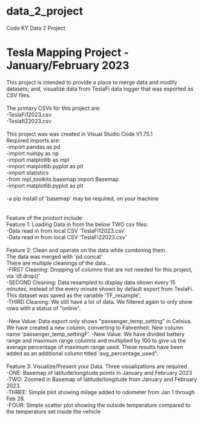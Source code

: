 # data_2_project
Code KY Data 2 Project
# Tesla Mapping Project - January/February 2023<br>
This project is intended to provide a place to merge data and modify datasets; and, visualize data from TeslaFi data logger that was exported as CSV files.<br>
<br>
The primary CSVs for this project are:<br>
-TeslaFi12023.csv<br>
-Teslafi22023.csv<br>
<br>
This project was was created in Visual Studio Code V1.75.1<br>
Required imports are:<br>
-import pandas as pd<br>
-import numpy as np<br>
-import matplotlib as mpl<br>
-import matplotlib.pyplot as plt<br>
-import statistics<br>
-from mpl_toolkits.basemap import Basemap<br>
-import matplotlib.pyplot as plt<br>
<br>
-a pip install of 'basemap' may be required, on your machine<br>
<br>
<br>
Feature of the product include:<br>
Feature 1: Loading Data in from the below TWO csv files:<br>
-Data read in from local CSV 'TeslaFi12023.csv'<br>
-Data read in from local CSV 'TeslaFi22023.csv'<br>
<br>
Feature 2: Clean and operate on the data while combining them.<br>
The data was merged with 'pd.concat'<br>
There are multiple cleanings of the data...<br>
-FIRST Cleaning: Dropping of columns that are not needed for this project, via 'df.drop()'<br>
-SECOND Cleaning: Data resampled to display data shown every 15 minutes, instead of the every minute shown by default export from TeslaFi.  This dataset was saved as the variable 'TF_resample'.<br>
-THIRD Cleaning: We still have a lot of data.  We filtered again to only show rows with a status of "online".<br>
<br>
-New Value: Data export only shows "passenger_temp_setting" in Celsius.  We have created a new column, converting to Fahrenheit.  New column name 'passenger_temp_settingF'.
-New Value: We have divided battery range and maximum range columns and multiplied by 100 to give us the average percentage of maximum range used.  These results have been added as an additional column titled 'avg_percentage_used".<br>
<br>
Feature 3: Visualize/Present your Data.  Three visualizations are required.<br>
-ONE: Basemap of latitude/longitude points in January and February 2023<br>
-TWO: Zoomed in Basemap of latitude/longitude from January and February 2023.<br>
-THREE: Simple plot showing milage added to odometer from Jan 1 through Feb 28.  <br>
-FOUR: Simple scatter plot showing the outside temperature compared to the temperature set inside the vehicle<br>
<br>

